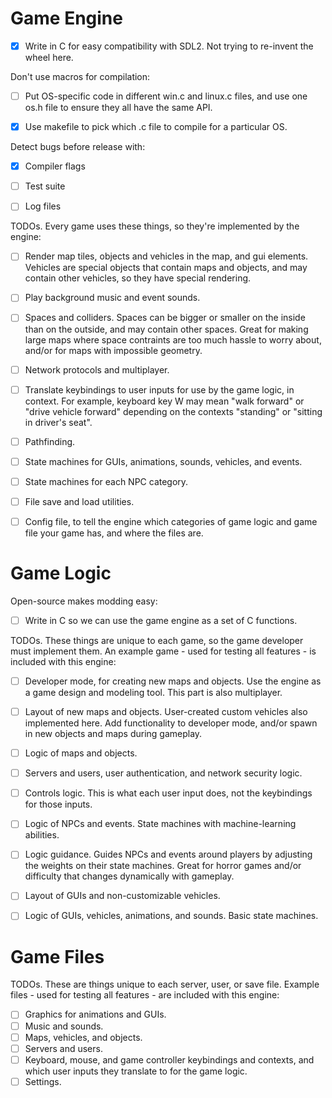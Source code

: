 # Game Engine

- [x] Write in C for easy compatibility with SDL2.
Not trying to re-invent the wheel here.


Don't use macros for compilation:
- [ ] Put OS-specific code in different win.c and linux.c files, and use one os.h file to ensure they all have the same API. 
- [x] Use makefile to pick which .c file to compile for a particular OS. 


Detect bugs before release with:
- [x] Compiler flags
- [ ] Test suite
- [ ] Log files


TODOs. Every game uses these things, so they're implemented by the engine:
- [ ] Render map tiles, objects and vehicles in the map, and gui elements.
Vehicles are special objects that contain maps and objects, and may contain other vehicles, so they have special rendering.
- [ ] Play background music and event sounds.
- [ ] Spaces and colliders. 
Spaces can be bigger or smaller on the inside than on the outside, and may contain other spaces.
Great for making large maps where space contraints are too much hassle to worry about, and/or for maps with impossible geometry.
- [ ] Network protocols and multiplayer.
- [ ] Translate keybindings to user inputs for use by the game logic, in context.
For example, keyboard key W may mean "walk forward" or "drive vehicle forward" depending on the contexts "standing" or "sitting in driver's seat".
- [ ] Pathfinding.
- [ ] State machines for GUIs, animations, sounds, vehicles, and events.
- [ ] State machines for each NPC category.
- [ ] File save and load utilities.
- [ ] Config file, to tell the engine which categories of game logic and game file your game has, and where the files are.


# Game Logic

Open-source makes modding easy:
- [ ] Write in C so we can use the game engine as a set of C functions. 


TODOs. These things are unique to each game, so the game developer must implement them. 
An example game - used for testing all features - is included with this engine:
- [ ] Developer mode, for creating new maps and objects.
Use the engine as a game design and modeling tool. This part is also multiplayer.
- [ ] Layout of new maps and objects. User-created custom vehicles also implemented here.
Add functionality to developer mode, and/or spawn in new objects and maps during gameplay.
- [ ] Logic of maps and objects.
- [ ] Servers and users, user authentication, and network security logic.
- [ ] Controls logic. This is what each user input does, not the keybindings for those inputs.
- [ ] Logic of NPCs and events. State machines with machine-learning abilities.
- [ ] Logic guidance. Guides NPCs and events around players by adjusting the weights on their state machines.
Great for horror games and/or difficulty that changes dynamically with gameplay.
- [ ] Layout of GUIs and non-customizable vehicles.
- [ ] Logic of GUIs, vehicles, animations, and sounds. Basic state machines.


# Game Files

TODOs. These are things unique to each server, user, or save file. 
Example files - used for testing all features - are included with this engine:
- [ ] Graphics for animations and GUIs.
- [ ] Music and sounds.
- [ ] Maps, vehicles, and objects.
- [ ] Servers and users.
- [ ] Keyboard, mouse, and game controller keybindings and contexts, and which user inputs they translate to for the game logic.
- [ ] Settings.
